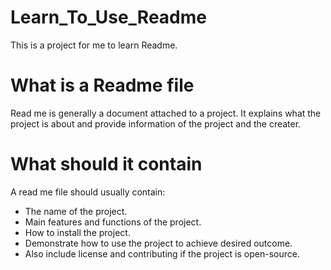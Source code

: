 # Learn_To_Use_Readme
This is a project for me to learn Readme.

# What is a Readme file
Read me is generally a document attached to a project. It explains what the project is about and provide information of the project and the creater.

# What should it contain
A read me file should usually contain:
* The name of the project.
* Main features and functions of the project.
* How to install the project.
* Demonstrate how to use the project to achieve desired outcome.
* Also include license and contributing if the project is open-source.
